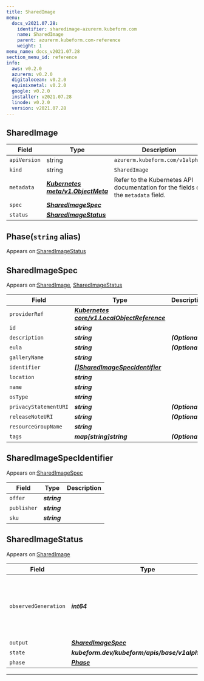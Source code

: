```yaml
---
title: SharedImage
menu:
  docs_v2021.07.28:
    identifier: sharedimage-azurerm.kubeform.com
    name: SharedImage
    parent: azurerm.kubeform.com-reference
    weight: 1
menu_name: docs_v2021.07.28
section_menu_id: reference
info:
  aws: v0.2.0
  azurerm: v0.2.0
  digitalocean: v0.2.0
  equinixmetal: v0.2.0
  google: v0.2.0
  installer: v2021.07.28
  linode: v0.2.0
  version: v2021.07.28
---
```


## SharedImage
| Field | Type | Description |
| ------ | ----- | ----------- |
| `apiVersion` | string | `azurerm.kubeform.com/v1alpha1` |
|    `kind` | string | `SharedImage` |
| `metadata` | ***[Kubernetes meta/v1.ObjectMeta](https://v1-18.docs.kubernetes.io/docs/reference/generated/kubernetes-api/v1.18/#objectmeta-v1-meta)***|Refer to the Kubernetes API documentation for the fields of the `metadata` field.|
| `spec` | ***[SharedImageSpec](#sharedimagespec)***||
| `status` | ***[SharedImageStatus](#sharedimagestatus)***||
## Phase(`string` alias)

Appears on:[SharedImageStatus](#sharedimagestatus)

## SharedImageSpec

Appears on:[SharedImage](#sharedimage), [SharedImageStatus](#sharedimagestatus)

| Field | Type | Description |
| ------ | ----- | ----------- |
| `providerRef` | ***[Kubernetes core/v1.LocalObjectReference](https://v1-18.docs.kubernetes.io/docs/reference/generated/kubernetes-api/v1.18/#localobjectreference-v1-core)***||
| `id` | ***string***||
| `description` | ***string***| ***(Optional)*** |
| `eula` | ***string***| ***(Optional)*** |
| `galleryName` | ***string***||
| `identifier` | ***[[]SharedImageSpecIdentifier](#sharedimagespecidentifier)***||
| `location` | ***string***||
| `name` | ***string***||
| `osType` | ***string***||
| `privacyStatementURI` | ***string***| ***(Optional)*** |
| `releaseNoteURI` | ***string***| ***(Optional)*** |
| `resourceGroupName` | ***string***||
| `tags` | ***map[string]string***| ***(Optional)*** |
## SharedImageSpecIdentifier

Appears on:[SharedImageSpec](#sharedimagespec)

| Field | Type | Description |
| ------ | ----- | ----------- |
| `offer` | ***string***||
| `publisher` | ***string***||
| `sku` | ***string***||
## SharedImageStatus

Appears on:[SharedImage](#sharedimage)

| Field | Type | Description |
| ------ | ----- | ----------- |
| `observedGeneration` | ***int64***| ***(Optional)*** Resource generation, which is updated on mutation by the API Server.|
| `output` | ***[SharedImageSpec](#sharedimagespec)***| ***(Optional)*** |
| `state` | ***kubeform.dev/kubeform/apis/base/v1alpha1.State***| ***(Optional)*** |
| `phase` | ***[Phase](#phase)***| ***(Optional)*** |
---
